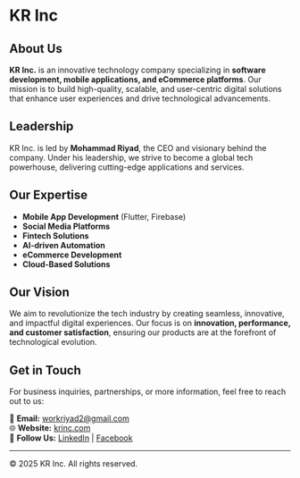 # KR Inc

## About Us

**KR Inc.** is an innovative technology company specializing in **software development, mobile applications, and eCommerce platforms**. Our mission is to build high-quality, scalable, and user-centric digital solutions that enhance user experiences and drive technological advancements.

## Leadership

KR Inc. is led by **Mohammad Riyad**, the CEO and visionary behind the company. Under his leadership, we strive to become a global tech powerhouse, delivering cutting-edge applications and services.

## Our Expertise

- **Mobile App Development** (Flutter, Firebase)
- **Social Media Platforms**
- **Fintech Solutions**
- **AI-driven Automation**
- **eCommerce Development**
- **Cloud-Based Solutions**

## Our Vision

We aim to revolutionize the tech industry by creating seamless, innovative, and impactful digital experiences. Our focus is on **innovation, performance, and customer satisfaction**, ensuring our products are at the forefront of technological evolution.

## Get in Touch

For business inquiries, partnerships, or more information, feel free to reach out to us:

📧 **Email:** workriyad2@gmail.com  
🌐 **Website:** [krinc.com](https://riyad745.github.io/krinc/)  
📱 **Follow Us:** [LinkedIn](https://www.linkedin.com/in/md-riyad-273863308) | [Facebook](https://www.facebook.com/kr.inc09)  

---
© 2025 KR Inc. All rights reserved.

